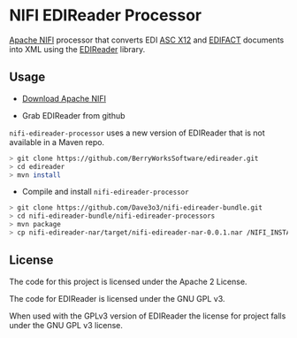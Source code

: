 # NIFI EDIReader Processor

[Apache NIFI](https://nifi.apache.org) processor that converts
EDI [ASC X12](https://en.wikipedia.org/wiki/ASC_X12) and
[EDIFACT](https://en.wikipedia.org/wiki/EDIFACT)
documents into XML using the
[EDIReader](https://github.com/BerryWorksSoftware/edireader) library.

## Usage

* [Download Apache NIFI](https://nifi.apache.org/download.html)

* Grab EDIReader from github

`nifi-edireader-processor` uses a new version of EDIReader that is not available in a Maven repo.

```bash
> git clone https://github.com/BerryWorksSoftware/edireader.git
> cd edireader
> mvn install
```

* Compile and install `nifi-edireader-processor`

```bash
> git clone https://github.com/Dave3o3/nifi-edireader-bundle.git
> cd nifi-edireader-bundle/nifi-edireader-processors
> mvn package
> cp nifi-edireader-nar/target/nifi-edireader-nar-0.0.1.nar /NIFI_INSTALL/lib/
```

## License

The code for this project is licensed under the Apache 2 License.

The code for EDIReader is licensed under the GNU GPL v3.

When used with the GPLv3 version of EDIReader the license for project falls under the GNU GPL v3 license.



